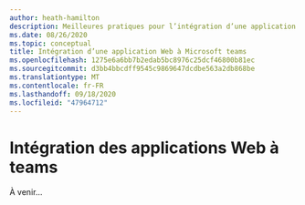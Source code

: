 ```yaml
---
author: heath-hamilton
description: Meilleures pratiques pour l’intégration d’une application Web existante à Microsoft teams
ms.date: 08/26/2020
ms.topic: conceptual
title: Intégration d’une application Web à Microsoft teams
ms.openlocfilehash: 1275e6a6bb7b2edab5bc8976c25dcf46800b81ec
ms.sourcegitcommit: d3bb4bbcdff9545c9869647dcdbe563a2db868be
ms.translationtype: MT
ms.contentlocale: fr-FR
ms.lasthandoff: 09/18/2020
ms.locfileid: "47964712"
---
```

# <a name="integrating-web-apps-with-teams"></a>Intégration des applications Web à teams

À venir...
